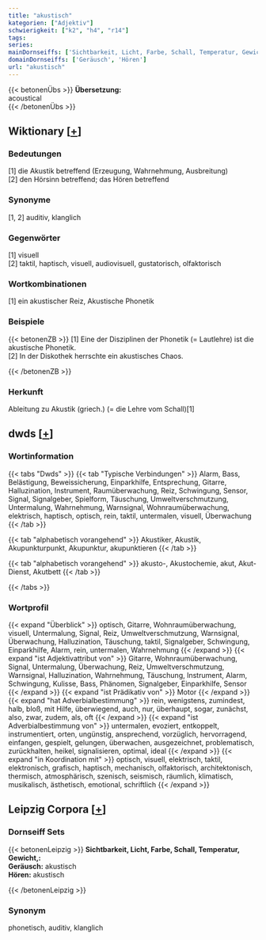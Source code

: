 ```yaml
---
title: "akustisch"
kategorien: ["Adjektiv"]
schwierigkeit: ["k2", "h4", "r14"]
tags:
series:
mainDornseiffs: ['Sichtbarkeit, Licht, Farbe, Schall, Temperatur, Gewicht,']
domainDornseiffs: ['Geräusch', 'Hören']
url: "akustisch"
---
```


{{< betonenÜbs >}}
**Übersetzung:**  
acoustical  
{{< /betonenÜbs >}}

## Wiktionary [[+](https://de.wiktionary.org/wiki/akustisch)]

### Bedeutungen
[1] die Akustik betreffend (Erzeugung, Wahrnehmung, Ausbreitung)  
[2] den Hörsinn betreffend; das Hören betreffend  

### Synonyme
[1, 2] auditiv, klanglich  

### Gegenwörter
[1] visuell  
[2] taktil, haptisch, visuell, audiovisuell, gustatorisch, olfaktorisch  

### Wortkombinationen
[1] ein akustischer Reiz, Akustische Phonetik  

### Beispiele
{{< betonenZB >}}
[1] Eine der Disziplinen der Phonetik (= Lautlehre) ist die akustische Phonetik.  
[2] In der Diskothek herrschte ein akustisches Chaos.  

{{< /betonenZB >}}
### Herkunft
Ableitung zu Akustik (griech.) (= die Lehre vom Schall)[1]  



## dwds [[+](https://www.dwds.de/wb/akustisch)]

### Wortinformation
{{< tabs "Dwds" >}}
{{< tab "Typische Verbindungen" >}}
Alarm, Bass, Belästigung, Beweissicherung, Einparkhilfe, Entsprechung, Gitarre, Halluzination, Instrument, Raumüberwachung, Reiz, Schwingung, Sensor, Signal, Signalgeber, Spielform, Täuschung, Umweltverschmutzung, Untermalung, Wahrnehmung, Warnsignal, Wohnraumüberwachung, elektrisch, haptisch, optisch, rein, taktil, untermalen, visuell, Überwachung
{{< /tab >}}

{{< tab "alphabetisch vorangehend" >}}
Akustiker, Akustik, Akupunkturpunkt, Akupunktur, akupunktieren
{{< /tab >}}

{{< tab "alphabetisch vorangehend" >}}
akusto-, Akustochemie, akut, Akut-Dienst, Akutbett
{{< /tab >}}

{{< /tabs >}}

### Wortprofil
{{< expand "Überblick" >}} optisch, Gitarre, Wohnraumüberwachung, visuell, Untermalung, Signal, Reiz, Umweltverschmutzung, Warnsignal, Überwachung, Halluzination, Täuschung, taktil, Signalgeber, Schwingung, Einparkhilfe, Alarm, rein, untermalen, Wahrnehmung {{< /expand >}}
{{< expand "ist Adjektivattribut von" >}} Gitarre, Wohnraumüberwachung, Signal, Untermalung, Überwachung, Reiz, Umweltverschmutzung, Warnsignal, Halluzination, Wahrnehmung, Täuschung, Instrument, Alarm, Schwingung, Kulisse, Bass, Phänomen, Signalgeber, Einparkhilfe, Sensor {{< /expand >}}
{{< expand "ist Prädikativ von" >}} Motor {{< /expand >}}
{{< expand "hat Adverbialbestimmung" >}} rein, wenigstens, zumindest, halb, bloß, mit Hilfe, überwiegend, auch, nur, überhaupt, sogar, zunächst, also, zwar, zudem, als, oft {{< /expand >}}
{{< expand "ist Adverbialbestimmung von" >}} untermalen, evoziert, entkoppelt, instrumentiert, orten, ungünstig, ansprechend, vorzüglich, hervorragend, einfangen, gespielt, gelungen, überwachen, ausgezeichnet, problematisch, zurückhalten, heikel, signalisieren, optimal, ideal {{< /expand >}}
{{< expand "in Koordination mit" >}} optisch, visuell, elektrisch, taktil, elektronisch, grafisch, haptisch, mechanisch, olfaktorisch, architektonisch, thermisch, atmosphärisch, szenisch, seismisch, räumlich, klimatisch, musikalisch, ästhetisch, emotional, schriftlich {{< /expand >}}

## Leipzig Corpora [[+](https://corpora.uni-leipzig.de/en/res?word=akustisch&corpusId=deu_newscrawl-public_2018)]

### Dornseiff Sets
{{< betonenLeipzig >}}
**Sichtbarkeit, Licht, Farbe, Schall, Temperatur, Gewicht,:**  
**Geräusch:** akustisch  
**Hören:** akustisch  

{{< /betonenLeipzig >}}

### Synonym
phonetisch, auditiv, klanglich

